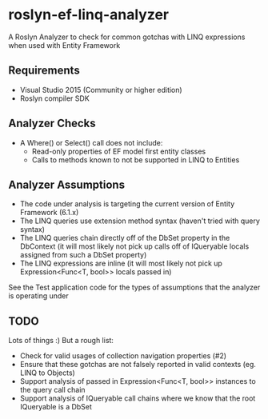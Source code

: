 # roslyn-ef-linq-analyzer

A Roslyn Analyzer to check for common gotchas with LINQ expressions when used with Entity Framework

Requirements
------------

 * Visual Studio 2015 (Community or higher edition)
 * Roslyn compiler SDK

Analyzer Checks
---------------

 * A Where() or Select() call does not include:
   * Read-only properties of EF model first entity classes
   * Calls to methods known to not be supported in LINQ to Entities
   
Analyzer Assumptions
--------------------

 * The code under analysis is targeting the current version of Entity Framework (6.1.x)
 * The LINQ queries use extension method syntax (haven't tried with query syntax)
 * The LINQ queries chain directly off of the DbSet property in the DbContext (it will most likely not pick up calls off of IQueryable<T> locals assigned from such a DbSet property)
 * The LINQ expressions are inline (it will most likely not pick up Expression<Func<T, bool>> locals passed in)

See the Test application code for the types of assumptions that the analyzer is operating under

TODO
----

Lots of things :) But a rough list:

 * Check for valid usages of collection navigation properties (#2)
 * Ensure that these gotchas are not falsely reported in valid contexts (eg. LINQ to Objects)
 * Support analysis of passed in Expression<Func<T, bool>> instances to the query call chain
 * Support analysis of IQueryable<T> call chains where we know that the root IQueryable<T> is a DbSet<T>